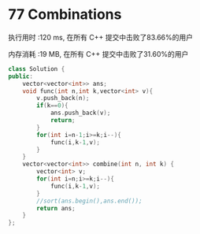 # 77 Combinations

执行用时 :120 ms, 在所有 C++ 提交中击败了83.66%的用户

内存消耗 :19 MB, 在所有 C++ 提交中击败了31.60%的用户

```c++
class Solution {
public:
    vector<vector<int>> ans;
    void func(int n,int k,vector<int> v){
        v.push_back(n);
        if(k==0){
            ans.push_back(v);
            return;
        }
        for(int i=n-1;i>=k;i--){
            func(i,k-1,v);
        }
    }
    vector<vector<int>> combine(int n, int k) {
        vector<int> v;
        for(int i=n;i>=k;i--){
            func(i,k-1,v);
        }
        //sort(ans.begin(),ans.end());
        return ans;
    }
};
```

